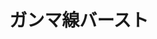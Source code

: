 ---
title: ガンマ線バースト
type: card
card_instruction: 他のプレイヤーがアイテムカードを使用したとき、アイテムカード1枚の発動を無効化する。このカードは自分のターンでない場合のとき、発動することが可能である。
image: card8.png
description: 
---